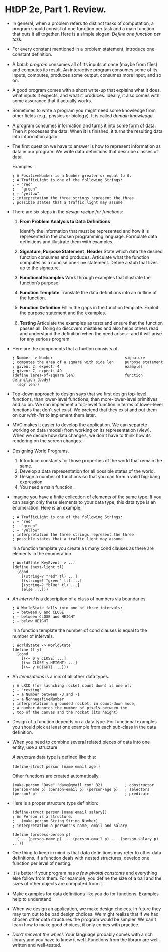 HtDP 2e, Part 1. Review.
========================

* In general, when a problem refers to distinct tasks of computation,
  a program should consist of one function per task and a main function that puts it all together.
  Here is a simple slogan: *Define one function per task*.

* For every constant mentioned in a problem statement, introduce one constant definition.

* A *batch program* consumes all of its inputs at once (maybe from files) and computes its result.
  An interactive program consumes some of its inputs,
  computes, produces some output, consumes more input, and so on.

* A good program comes with a short write-up that explains what it does,
  what inputs it expects, and what it produces. Ideally, it also comes with
  some assurance that it actually works.

* Sometimes to write a program you might need some knowledge from other fields
  (e.g., physics or biology). It is called *domain knowledge*.

* A program consumes information and turns it into some form of data.
  Then it processes the data. When it is finished, it turns the resulting data into information again.

* The first question we have to answer is how to represent information as data in our program.
  We write data definitions that describe classes of data.
   
  Examples:

  ```racket
  ; A PositiveNumber is a Number greater or equal to 0. 
  ; A TrafficLight is one of the following Strings:
  ; – "red"
  ; – "green"
  ; – "yellow"
  ; interpretation the three strings represent the three 
  ; possible states that a traffic light may assume
  ```

* There are six steps in the *design recipe for functions*:
  
  1. **From Problem Analysis to Data Definitions**

     Identify the information that must be represented and how it is represented
     in the chosen programming language.
     Formulate data definitions and illustrate them with examples.
  
  2. **Signature, Purpose Statement, Header**
     State which data the desired function consumes and produces.
     Articulate what the function computes as a concise one-line statement.
     Define a stub that lives up to the signature.
  
  3. **Functional Examples**
     Work through examples that illustrate the function’s purpose.
  
  4. **Function Template**
     Translate the data definitions into an outline of the function.
  
  5. **Function Definition**
     Fill in the gaps in the function template. Exploit the purpose statement and the examples.
  
  6. **Testing**
     Articulate the examples as tests and ensure that the function passes all.
     Doing so discovers mistakes and also helps others read and understand the definition
     when the need arises—and it will arise for any serious program.

* Here are the components that a fuction consists of.

  ```racket
  ; Number -> Number                                signature
  ; computes the area of a square with side len     purpose statement
  ; given: 2, expect: 4                             examples
  ; given: 7, expect: 49
  (define (area-of-square len)                      function definition (body)
    (sqr len))
  ```

* Top-down approach to design says that we first design top-level functions, than lower-level functions,
  than more-lower-level primitives and so on. We can implement a top-level function in terms of lower-level
  functions that don't yet exist. We pretend that they exist and put them on our *wish-list* to implement them later.

* MVC makes it easier to develop the application. We can separete working on data (model)
  from working on its representation (view). When we decide how data changes,
   we don't have to think how its rendering on the screen changes.


* Designing World Programs.
  
  1. Introduce constants for those properties of the world that remain the same.
  2. Develop a data representation for all possible states of the world.
  3. Design a number of functions so that you can form a valid big-bang expression.
  4. You need a main function.

* Imagine you have a finite collection of elements of the same type.
  If you can assign only these elements to your data type, this data type is an enumeration.
  Here is an example:
 
  ```racket
  ; A TrafficLight is one of the following Strings:
  ; – "red"
  ; – "green"
  ; – "yellow"
  ; interpretation the three strings represent the three 
  ; possible states that a traffic light may assume 
  ```

  In a function template you create as many cond clauses as there are elements in the enumeration.

  ```racket
  ; WorldState KeyEvent -> ...
  (define (next-light tl)
    (cond
      [(string=? "red" tl) ...]
      [(string=? "green" tl) ...]
      [(string=? "blue" tl) ...]
      [else ...]))
  ```

* *An interval* is a description of a class of numbers via boundaries.
    
  ```racket
  ; A WorldState falls into one of three intervals: 
  ; – between 0 and CLOSE
  ; – between CLOSE and HEIGHT
  ; – below HEIGHT
  ```

  In a function template the number of cond clauses is equal to the number of intervals.

  ```racket
  ; WorldState -> WorldState
  (define (f y)
    (cond
      [(<= 0 y CLOSE) ...]
      [(<= CLOSE y HEIGHT) ...]
      [(>= y HEIGHT) ...]))
  ```

* An *itemizations* is a mix of all other data types.

  ```racket 
  ; A LRCD (for launching rocket count down) is one of:
  ; – "resting"
  ; – a Number between -3 and -1
  ; – a NonnegativeNumber 
  ; interpretation a grounded rocket, in count-down mode,
  ; a number denotes the number of pixels between the
  ; top of the canvas and the rocket (its height)
  ```

* Design of a function depends on a data type. For functional examples you should pick
  at least one example from each sub-class in the data definition. 

* When you need to combine several related pieces of data into one entity, use a structure.
    
  *A structure* data type is defined like this:

  ```racket
  (define-struct person [name email age])
  ```

  Other functions are created automatically.

  ```racket
  (make-person "Dave" "dave@gmail.com" 32)          ; constructor
  (person-name p) (person-email p) (person-age p)   ; selectors
  (person? p)                                       ; predicate
  ```

* Here is a proper structure type definition:
    
  ```racket
  (define-struct person [name email salary])
  ; An Person is a structure: 
  ;   (make-person String String Number)
  ; interpretation a persons's name, email and salary 

  (define (process-person p)
    (... (person-name p) ... (person-email p) ... (person-salary p) ...))
  ```

* One thing to keep in mind is that data definitions may refer to other data definitions.
  If a function deals with nested structures, develop one function per level of nesting. 

* It is better if your program has *a few pivotal constants* and everything else follow from them.
  For example, you define the size of a ball and the sizes of other objects are computed from it. 

* Make examples for data definitions like you do for functions. Examples help to understand.

* When we design an application, we make design choices. In future they may turn out to be bad design choices.
  We might realize that If we had chosen other data structures the program would be simpler.
  We can't learn how to make good choices, it only comes with practice.

* *Don't reinvent the wheel*. Your language probably comes with a rich library and you have to know it well.
  Functions from the library are well-written and well-tested.

